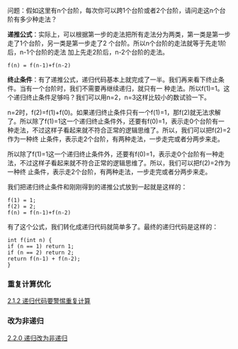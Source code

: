 问题：假如这⾥有n个台阶，每次你可以跨1个台阶或者2个台阶，请问⾛这n个台阶有多少种⾛法？

**递推公式**：实际上，可以根据第⼀步的⾛法把所有⾛法分为两类，第⼀类是第⼀步⾛了1个台阶，另⼀类是第⼀步⾛了2 个台阶。所以n个台阶的⾛法就等于先⾛1阶后，n-1个台阶的⾛法 加上先⾛2阶后，n-2个台阶的⾛法。
```
f(n) = f(n-1)+f(n-2)
```
**终止条件**：有了递推公式，递归代码基本上就完成了⼀半。我们再来看下终⽌条件。当有⼀个台阶时，我们不需要再继续递归，就只有⼀ 种⾛法。所以f(1)=1。这个递归终⽌条件⾜够吗？我们可以⽤n=2，n=3这样⽐较⼩的数试验⼀下。

n=2时，f(2)=f(1)+f(0)。如果递归终⽌条件只有⼀个f(1)=1，那f(2)就⽆法求解了。所以除了f(1)=1这⼀个递归终⽌条件外，还要有f(0)=1，表示⾛0个台阶有⼀种⾛法，不过这样⼦看起来就不符合正常的逻辑思维了。所以，我们可以把f(2)=2作为⼀种终
⽌条件，表示⾛2个台阶，有两种⾛法，⼀步⾛完或者分两步来⾛。

所以除了f(1)=1这⼀个递归终⽌条件外，还要有f(0)=1，表示⾛0个台阶有⼀种⾛法，不过这样⼦看起来就不符合正常的逻辑思维了。所以，我们可以把f(2)=2作为⼀种终
⽌条件，表示⾛2个台阶，有两种⾛法，⼀步⾛完或者分两步来⾛。

我们把递归终⽌条件和刚刚得到的递推公式放到⼀起就是这样的：
```
f(1) = 1;
f(2) = 2; 
f(n) = f(n-1)+f(n-2)
```

有了这个公式，我们转化成递归代码就简单多了。最终的递归代码是这样的：
```
int f(int n) { 
if (n == 1) return 1;
if (n == 2) return 2; 
return f(n-1) + f(n-2);
}
```

### 重复计算优化
[2.1.2 递归代码要警惕重复计算](../2.0%20使用/2.1.2%20递归代码要警惕重复计算.md)
### 改为非递归
[2.2.0 递归改为非递归](../2.0%20使用/2.2.0%20递归改为非递归.md)